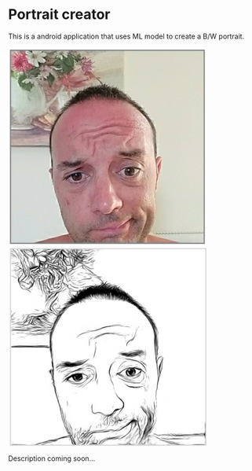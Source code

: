 # Portrait creator

This is a android application that uses ML model to create a B/W portrait.

<img src="image/normal.jpg" width="404" height="404"> <img src="image/portrait.jpg" width="404" height="404">

Description coming soon...

